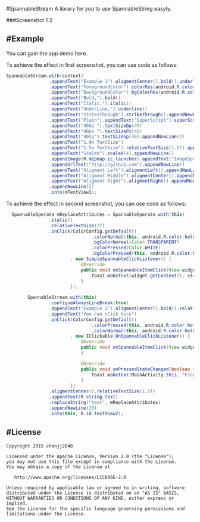 #SpannableStream
A library for you to use SpannableString easyly.

###Screenshot
1
2


#Example
--------
You can gain the app demo here.

To achieve the effect in first screenshot, you can use code as follows:
```java
SpannableStream.with(context)
                .appendText("Example 1").aligmentCenter().bold().underline().relativeTextSize(1.5f).appendNewLine()
                .appendText("ForegroundColor").colorRes(android.R.color.holo_red_light).appendNewLine()
                .appendText("BackgroundColor").bgColorRes(android.R.color.holo_orange_light).color(Color.WHITE).appendNewLine(2)
                .appendText("Bold,").bold()
                .appendText("Italic,").italic()
                .appendText("UnderLine,").underline()
                .appendText("StrikeThrough").strikeThrough().appendNewLine().appendNewLine()
                .appendText("Plain").appendText("SuperScript").superScript().appendText("SubScript").subScript().appendNewLine(2)
                .appendText("40dp ").textSizeDp(40)
                .appendText("40px ").textSizePx(40)
                .appendText("40sp").textSizeSp(40).appendNewLine(2)
                .appendText("1.0x TextSize")
                .appendText("1.5x TextSize").relativeTextSize(1.5f).appendNewLine()
                .appendText("ScaleX").scaleX(4).appendNewLine()
                .appendImage(R.mipmap.ic_launcher).appendText("ImageSpan").colorRes(android.R.color.holo_green_light).appendNewLine()
                .appendUrlText("http://github.com").appendNewLine()
                .appendText("Aligment Left").aligmentLeft().appendNewLine()
                .appendText("Aligment Middle").aligmentCenter().appendNewLine()
                .appendText("Aligment Right").aligmentRight().appendNewLine(2)
                .appendNewLine(5)
                .into(mTextView1);

```

To achieve the effect in second screenshot, you can use code as follows:
```java
  SpannableOperate mReplaceAttributes = SpannableOperate.with(this)
                .italic()
                .relativeTextSize(2f)
                .onClick(ColorConfig.getDefault()
                                .colorNormal(this, android.R.color.holo_blue_light)
                                .bgColorNormal(Color.TRANSPARENT)
                                .colorPressed(Color.WHITE)
                                .bgColorPressed(this, android.R.color.holo_red_light)
                        , new SimpleSpannableClickListener() {
                            @Override
                            public void onSpannableItemClick(View widget, CharSequence str) {
                                Toast.makeText(widget.getContext(), str, Toast.LENGTH_SHORT).show();
                            }
                        });

        SpannableStream.with(this)
                .configueAlwaysLineBreak(true)
                .appendText("Example 2").aligmentCenter().bold().relativeTextSize(1.5f).underline()
                .appendText("You can click here")
                .onClick(ColorConfig.getDefault()
                                .colorPressed(this, android.R.color.holo_green_light)
                                .colorNormal(this, android.R.color.holo_red_light)
                        , new IClickable.OnSpannableClickListener() {
                            @Override
                            public void onSpannableItemClick(View widget, CharSequence str) {
                            }

                            @Override
                            public void onPressedStateChanged(boolean isPressed) {
                                Toast.makeText(MainActivity.this, "Finger " + (isPressed ? "Down" : "Up"), Toast.LENGTH_SHORT).show();
                            }
                        })
                .aligmentCenter().relativeTextSize(1.5f)
                .appendText(R.string.text)
                .replaceString("text", mReplaceAttributes)
                .appendNewLine(20)
                .into(this, R.id.textView2);
```



#License
--------

    Copyright 2015 chenjj2048

    Licensed under the Apache License, Version 2.0 (the "License");
    you may not use this file except in compliance with the License.
    You may obtain a copy of the License at

       http://www.apache.org/licenses/LICENSE-2.0

    Unless required by applicable law or agreed to in writing, software
    distributed under the License is distributed on an "AS IS" BASIS,
    WITHOUT WARRANTIES OR CONDITIONS OF ANY KIND, either express or implied.
    See the License for the specific language governing permissions and
    limitations under the License.